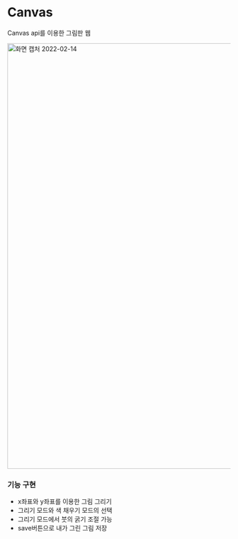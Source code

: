 # Canvas
Canvas api를 이용한 그림판 웹

<img width="960" alt="화면 캡처 2022-02-14 " src="https://user-images.githubusercontent.com/83899698/153820193-7a71e2a7-daf7-4e7c-ab67-11e5e2e9fba9.png">

### 기능 구현
- x좌표와 y좌표를 이용한 그림 그리기
- 그리기 모드와 색 채우기 모드의 선택
- 그리기 모드에서 붓의 굵기 조절 가능
- save버튼으로 내가 그린 그림 저장 




